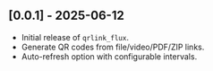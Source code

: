 ## [0.0.1] - 2025-06-12

- Initial release of `qrlink_flux`.
- Generate QR codes from file/video/PDF/ZIP links.
- Auto-refresh option with configurable intervals.
